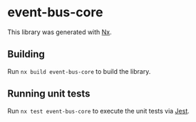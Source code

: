 # event-bus-core

This library was generated with [Nx](https://nx.dev).

## Building

Run `nx build event-bus-core` to build the library.

## Running unit tests

Run `nx test event-bus-core` to execute the unit tests via [Jest](https://jestjs.io).
